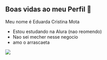 ## Boas vidas ao meu Perfil 🖤

Meu nome é Eduarda Cristina Mota

- Estou estudando na Alura (nao reomendo)
- Nao sei mecher nesse negocio 
- amo o arrascaeta 


![](https://encrypted-tbn0.gstatic.com/images?q=tbn:ANd9GcRoyDWhYTlkdOoogBpy8f7R9hQzAI8K920Jkg&s)
